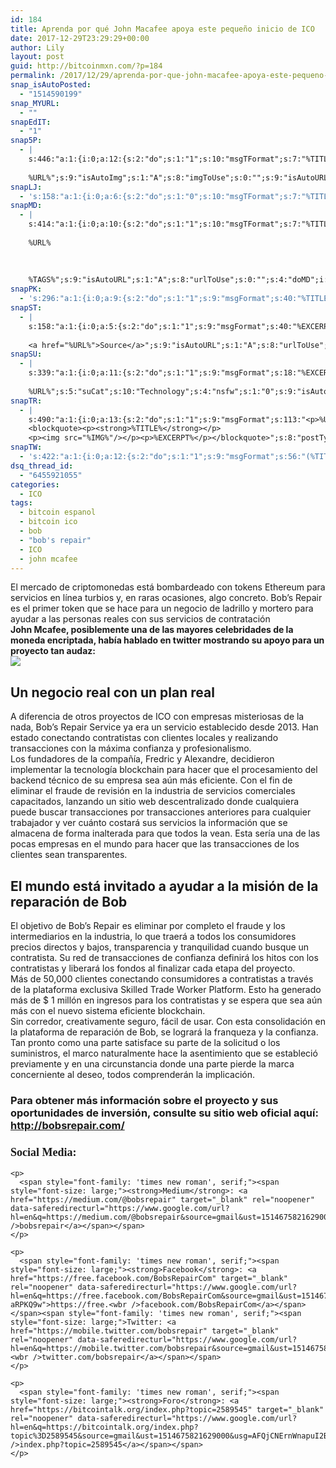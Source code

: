 ```yaml
---
id: 184
title: Aprenda por qué John Macafee apoya este pequeño inicio de ICO
date: 2017-12-29T23:29:29+00:00
author: Lily
layout: post
guid: http://bitcoinmxn.com/?p=184
permalink: /2017/12/29/aprenda-por-que-john-macafee-apoya-este-pequeno-inicio-de-ico/
snap_isAutoPosted:
  - "1514590199"
snap_MYURL:
  - ""
snapEdIT:
  - "1"
snap5P:
  - |
    s:446:"a:1:{i:0;a:12:{s:2:"do";s:1:"1";s:10:"msgTFormat";s:7:"%TITLE%";s:9:"msgFormat";s:18:"%EXCERPT%
    
    %URL%";s:9:"isAutoImg";s:1:"A";s:8:"imgToUse";s:0:"";s:9:"isAutoURL";s:1:"A";s:8:"urlToUse";s:0:"";s:4:"do5P";i:0;s:8:"isPosted";s:1:"1";s:4:"pgID";i:240691967;s:7:"postURL";s:123:"https://www.500px.com/photo/240691967/aprenda-por-qu%C3%A9-john-macafee-apoya-este-peque%C3%B1o-inicio-de-ico-by-bitcoinmxn";s:5:"pDate";s:19:"2017-12-29 23:29:33";}}";
snapLJ:
  - 's:158:"a:1:{i:0;a:6:{s:2:"do";s:1:"0";s:10:"msgTFormat";s:7:"%TITLE%";s:9:"msgFormat";s:9:"%EXCERPT%";s:9:"isAutoURL";s:1:"A";s:8:"urlToUse";s:0:"";s:4:"doLJ";i:0;}}";'
snapMD:
  - |
    s:414:"a:1:{i:0;a:10:{s:2:"do";s:1:"1";s:10:"msgTFormat";s:7:"%TITLE%";s:9:"msgFormat";s:32:"%EXCERPT%
    
    %URL%
    
    
    
    %TAGS%";s:9:"isAutoURL";s:1:"A";s:8:"urlToUse";s:0:"";s:4:"doMD";i:0;s:8:"isPosted";s:1:"1";s:4:"pgID";s:12:"b388dcc90e19";s:7:"postURL";s:115:"https://medium.com/@BitcoinMXN/aprenda-por-qu%C3%A9-john-macafee-apoya-este-peque%C3%B1o-inicio-de-ico-b388dcc90e19";s:5:"pDate";s:19:"2017-12-29 23:29:35";}}";
snapPK:
  - 's:296:"a:1:{i:0;a:9:{s:2:"do";s:1:"1";s:9:"msgFormat";s:40:"%TITLE% - %URL% #bitcoin #mexico #crypto";s:9:"isAutoURL";s:1:"A";s:8:"urlToUse";s:0:"";s:4:"doPK";i:0;s:8:"isPosted";s:1:"1";s:4:"pgID";i:1364946227;s:7:"postURL";s:30:"https://www.plurk.com/p/mknj8z";s:5:"pDate";s:19:"2017-12-29 23:29:39";}}";'
snapST:
  - |
    s:158:"a:1:{i:0;a:5:{s:2:"do";s:1:"1";s:9:"msgFormat";s:40:"%EXCERPT%
    
    <a href="%URL%">Source</a>";s:9:"isAutoURL";s:1:"A";s:8:"urlToUse";s:0:"";s:4:"doST";i:0;}}";
snapSU:
  - |
    s:339:"a:1:{i:0;a:11:{s:2:"do";s:1:"1";s:9:"msgFormat";s:18:"%EXCERPT%
    
    %URL%";s:5:"suCat";s:10:"Technology";s:4:"nsfw";s:1:"0";s:9:"isAutoURL";s:1:"A";s:8:"urlToUse";s:0:"";s:4:"doSU";i:0;s:8:"isPosted";s:1:"1";s:4:"pgID";s:6:"2P8LLx";s:7:"postURL";s:45:"http://www.stumbleupon.com/su/2P8LLx/comments";s:5:"pDate";s:19:"2017-12-29 23:29:56";}}";
snapTR:
  - |
    s:490:"a:1:{i:0;a:13:{s:2:"do";s:1:"1";s:9:"msgFormat";s:113:"<p>%URL%</p>
    <blockquote><p><strong>%TITLE%</strong></p>
    <p><img src="%IMG%"/></p><p>%EXCERPT%</p></blockquote>";s:8:"postType";s:1:"T";s:10:"msgTFormat";s:7:"%TITLE%";s:9:"isAutoImg";s:1:"A";s:8:"imgToUse";s:0:"";s:9:"isAutoURL";s:1:"A";s:8:"urlToUse";s:0:"";s:4:"doTR";i:0;s:8:"isPosted";s:1:"1";s:4:"pgID";i:169089777918;s:7:"postURL";s:46:"http://bitcoinmxn.tumblr.com/post/169089777918";s:5:"pDate";s:19:"2017-12-29 23:29:59";}}";
snapTW:
  - 's:422:"a:1:{i:0;a:12:{s:2:"do";s:1:"1";s:9:"msgFormat";s:56:"(%TITLE%) - %URL% #bitcoinmxn #espanolbitcoin #bitcoinla";s:8:"attchImg";s:1:"1";s:9:"isAutoImg";s:1:"A";s:8:"imgToUse";s:0:"";s:9:"isAutoURL";s:1:"A";s:8:"urlToUse";s:0:"";s:4:"doTW";i:0;s:8:"isPosted";s:1:"1";s:4:"pgID";s:18:"946886054275149824";s:7:"postURL";s:57:"https://twitter.com/mxn_bitcoin/status/946886054275149824";s:5:"pDate";s:19:"2017-12-29 23:30:02";}}";'
dsq_thread_id:
  - "6455921055"
categories:
  - ICO
tags:
  - bitcoin espanol
  - bitcoin ico
  - bob
  - "bob's repair"
  - ICO
  - john mcafee
---
```

<div>
</div>

<div>
</div>

<div>
  El mercado de criptomonedas está bombardeado con tokens Ethereum para servicios en línea turbios y, en raras ocasiones, algo concreto. Bob&#8217;s Repair es el primer token que se hace para un negocio de ladrillo y mortero para ayudar a las personas reales con sus servicios de contratación
</div>

<div>
</div>

<div>
</div>

<div>
</div>

<div>
</div>

<div>
  <strong>John Mcafee, posiblemente una de las mayores celebridades de la moneda encriptada, había hablado en twitter mostrando su apoyo para un proyecto tan audaz:</strong>
</div>

<div>
</div>

<div>
  <img src="https://i.imgur.com/Yh06x9H.jpg" />
</div>

<div>
</div>

<div>
</div>

<div>
</div>

## Un negocio real con un plan real

<div>
</div>

<div>
  A diferencia de otros proyectos de ICO con empresas misteriosas de la nada, Bob&#8217;s Repair Service ya era un servicio establecido desde 2013. Han estado conectando contratistas con clientes locales y realizando transacciones con la máxima confianza y profesionalismo.
</div>

<div>
</div>

<div>
</div>

<div>
</div>

<div>
  Los fundadores de la compañía, Fredric y Alexandre, decidieron implementar la tecnología blockchain para hacer que el procesamiento del backend técnico de su empresa sea aún más eficiente. Con el fin de eliminar el fraude de revisión en la industria de servicios comerciales capacitados, lanzando un sitio web descentralizado donde cualquiera puede buscar transacciones por transacciones anteriores para cualquier trabajador y ver cuánto costará sus servicios la información que se almacena de forma inalterada para que todos la vean. Esta sería una de las pocas empresas en el mundo para hacer que las transacciones de los clientes sean transparentes.
</div>

<div>
</div>

<div>
</div>

<div>
</div>

## El mundo está invitado a ayudar a la misión de la reparación de Bob

<div>
</div>

<div>
  El objetivo de Bob&#8217;s Repair es eliminar por completo el fraude y los intermediarios en la industria, lo que traerá a todos los consumidores precios directos y bajos, transparencia y tranquilidad cuando busque un contratista. Su red de transacciones de confianza definirá los hitos con los contratistas y liberará los fondos al finalizar cada etapa del proyecto.
</div>

<div>
</div>

<div>
</div>

<div>
  Más de 50,000 clientes conectando consumidores a contratistas a través de la plataforma exclusiva Skilled Trade Worker Platform. Esto ha generado más de $ 1 millón en ingresos para los contratistas y se espera que sea aún más con el nuevo sistema eficiente blockchain.
</div>

<div>
</div>

<div>
</div>

<div>
  Sin corredor, creativamente seguro, fácil de usar. Con esta consolidación en la plataforma de reparación de Bob, se logrará la franqueza y la confianza. Tan pronto como una parte satisface su parte de la solicitud o los suministros, el marco naturalmente hace la asentimiento que se estableció previamente y en una circunstancia donde una parte pierde la marca concerniente al deseo, todos comprenderán la implicación.
</div>

<div>
</div>

### Para obtener más información sobre el proyecto y sus oportunidades de inversión, consulte su sitio web oficial aquí: <a href="http://bobsrepair.com/" target="_blank" rel="noopener" data-saferedirecturl="https://www.google.com/url?hl=en&q=http://bobsrepair.com/&source=gmail&ust=1514675821629000&usg=AFQjCNFYtcAFObGpLopdsGNywZuprDUezw"><span style="font-family: 'times new roman', serif;">http://bobsrepair.com/</span></a>

<div class="adL">
  <div>
    <h3>
      <span style="font-family: 'times new roman', serif;"><span style="font-size: large;">Social Media:</span></span>
    </h3>
    
    <p>
      <span style="font-family: 'times new roman', serif;"><span style="font-size: large;"><strong>Medium</strong>: <a href="https://medium.com/@bobsrepair" target="_blank" rel="noopener" data-saferedirecturl="https://www.google.com/url?hl=en&q=https://medium.com/@bobsrepair&source=gmail&ust=1514675821629000&usg=AFQjCNH13l6ygD1JEFDY3WVATrxwTgXkmw">https://medium.com/@<wbr />bobsrepair</a></span></span>
    </p>
    
    <p>
      <span style="font-family: 'times new roman', serif;"><span style="font-size: large;"><strong>Facebook</strong>: <a href="https://free.facebook.com/BobsRepairCom" target="_blank" rel="noopener" data-saferedirecturl="https://www.google.com/url?hl=en&q=https://free.facebook.com/BobsRepairCom&source=gmail&ust=1514675821629000&usg=AFQjCNErgrQUUpttVUaPwBMTAk-aRPKQ9w">https://free.<wbr />facebook.com/BobsRepairCom</a></span></span><span style="font-family: 'times new roman', serif;"><span style="font-size: large;">Twitter: <a href="https://mobile.twitter.com/bobsrepair" target="_blank" rel="noopener" data-saferedirecturl="https://www.google.com/url?hl=en&q=https://mobile.twitter.com/bobsrepair&source=gmail&ust=1514675821629000&usg=AFQjCNE_rjUHo87SbaOUMgeQbm62V9KFHg">https://mobile.<wbr />twitter.com/bobsrepair</a></span></span>
    </p>
    
    <p>
      <span style="font-family: 'times new roman', serif;"><span style="font-size: large;"><strong>Foro</strong>: <a href="https://bitcointalk.org/index.php?topic=2589545" target="_blank" rel="noopener" data-saferedirecturl="https://www.google.com/url?hl=en&q=https://bitcointalk.org/index.php?topic%3D2589545&source=gmail&ust=1514675821629000&usg=AFQjCNErnWnapuI2BNjF2bz1uCbhaQcoNQ">https://bitcointalk.org/<wbr />index.php?topic=2589545</a></span></span>
    </p>
  </div>
</div>